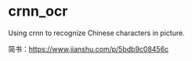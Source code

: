 # crnn_ocr
Using crnn to recognize Chinese characters in picture.

简书：https://www.jianshu.com/p/5bdb9c08456c
